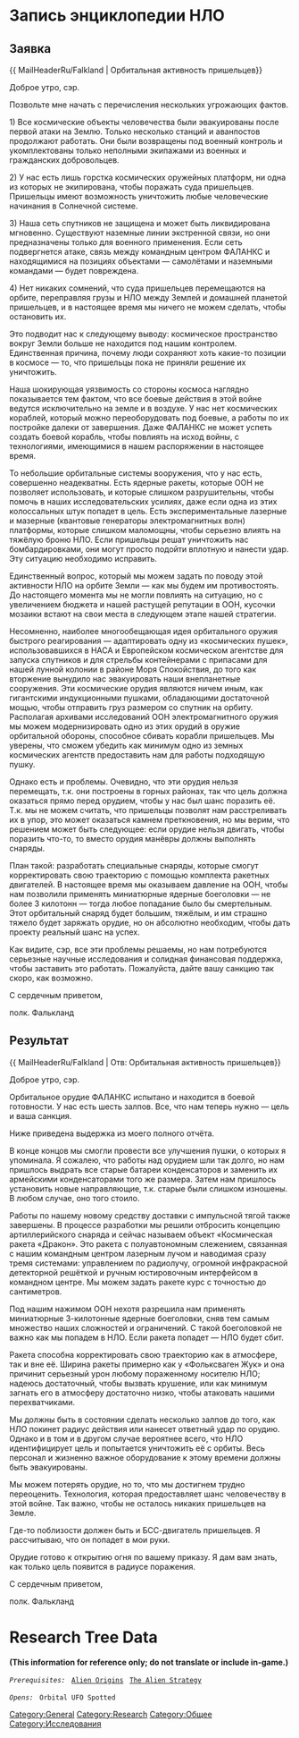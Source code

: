 # Запись энциклопедии НЛО

## Заявка

{{ MailHeaderRu/Falkland \| Орбитальная активность пришельцев}}

Доброе утро, сэр.

Позвольте мне начать с перечисления нескольких угрожающих фактов.

1\) Все космические объекты человечества были эвакуированы после первой
атаки на Землю. Только несколько станций и аванпостов продолжают
работать. Они были возвращены под военный контроль и укомплектованы
только неполными экипажами из военных и гражданских добровольцев.

2\) У нас есть лишь горстка космических оружейных платформ, ни одна из
которых не экипирована, чтобы поражать суда пришельцев. Пришельцы имеют
возможность уничтожить любые человеческие начинания в Солнечной системе.

3\) Наша сеть спутников не защищена и может быть ликвидирована
мгновенно. Существуют наземные линии экстренной связи, но они
предназначены только для военного применения. Если сеть подвергнется
атаке, связь между командным центром ФАЛАНКС и находящимися на позициях
объектами — самолётами и наземными командами — будет повреждена.

4\) Нет никаких сомнений, что суда пришельцев перемещаются на орбите,
переправляя грузы и НЛО между Землей и домашней планетой пришельцев, и в
настоящее время мы ничего не можем сделать, чтобы остановить их.

Это подводит нас к следующему выводу: космическое пространство вокруг
Земли больше не находится под нашим контролем. Единственная причина,
почему люди сохраняют хоть какие-то позиции в космосе — то, что
пришельцы пока не приняли решение их уничтожить.

Наша шокирующая уязвимость со стороны космоса наглядно показывается тем
фактом, что все боевые действия в этой войне ведутся исключительно на
земле и в воздухе. У нас нет космических кораблей, который можно
переоборудовать под боевые, а работы по их постройке далеки от
завершения. Даже ФАЛАНКС не может успеть создать боевой корабль, чтобы
повлиять на исход войны, с технологиями, имеющимися в нашем распоряжении
в настоящее время.

То небольшие орбитальные системы вооружения, что у нас есть, совершенно
неадекватны. Есть ядерные ракеты, которые ООН не позволяет использовать,
и которые слишком разрушительны, чтобы помочь в наших исследовательских
усилиях, даже если одна из этих колоссальных штук попадет в цель. Есть
экспериментальные лазерные и мазерные (квантовые генераторы
электромагнитных волн) платформы, которые слишком маломощны, чтобы
серьезно влиять на тяжёлую броню НЛО. Если пришельцы решат уничтожить
нас бомбардировками, они могут просто подойти вплотную и нанести удар.
Эту ситуацию необходимо исправить.

Единственный вопрос, который мы можем задать по поводу этой активности
НЛО на орбите Земли — как мы будем им противостоять. До настоящего
момента мы не могли повлиять на ситуацию, но с увеличением бюджета и
нашей растущей репутации в ООН, кусочки мозаики встают на свои места в
следующем этапе нашей стратегии.

Несомненно, наиболее многообещающая идея орбитального оружия быстрого
реагирования — адаптировать одну из «космических пушек»,
использовавшихся в НАСА и Европейском космическом агентстве для запуска
спутников и для стрельбы контейнерами с припасами для нашей лунной
колонии в районе Моря Спокойствия, до того как вторжение вынудило нас
эвакуировать наши внепланетные сооружения. Эти космические орудия
являются ничем иным, как гигантскими индукционными пушками, обладающими
достаточной мощью, чтобы отправить груз размером со спутник на орбиту.
Располагая архивами исследований ООН электромагнитного оружия мы можем
модернизировать одно из этих орудий в оружие орбитальной обороны,
способное сбивать корабли пришельцев. Мы уверены, что сможем убедить как
минимум одно из земных космических агентств предоставить нам для работы
подходящую пушку.

Однако есть и проблемы. Очевидно, что эти орудия нельзя перемещать, т.к.
они построены в горных районах, так что цель должна оказаться прямо
перед орудием, чтобы у нас был шанс поразить её. Т.к. мы не можем
считать, что пришельцы позволят нам расстреливать их в упор, это может
оказаться камнем преткновения, но мы верим, что решением может быть
следующее: если орудие нельзя двигать, чтобы поразить что-то, то вместо
орудия манёвры должны выполнять снаряды.

План такой: разработать специальные снаряды, которые смогут
корректировать свою траекторию с помощью комплекта ракетных двигателей.
В настоящее время мы оказываем давление на ООН, чтобы нам позволили
применять миниатюрные ядерные боеголовки — не более 3 килотонн — тогда
любое попадание было бы смертельным. Этот орбитальный снаряд будет
большим, тяжёлым, и им страшно тяжело будет заряжать орудие, но он
абсолютно необходим, чтобы дать проекту реальный шанс на успех.

Как видите, сэр, все эти проблемы решаемы, но нам потребуются серьезные
научные исследования и солидная финансовая поддержка, чтобы заставить
это работать. Пожалуйста, дайте вашу санкцию так скоро, как возможно.

С сердечным приветом,

полк. Фалькланд

## Результат

{{ MailHeaderRu/Falkland \| Отв: Орбитальная активность пришельцев}}

Доброе утро, сэр.

Орбитальное орудие ФАЛАНКС испытано и находится в боевой готовности. У
нас есть шесть залпов. Все, что нам теперь нужно — цель и ваша санкция.

Ниже приведена выдержка из моего полного отчёта.

В конце концов мы смогли провести все улучшения пушки, о которых я
упоминала. Я сожалею, что работы над орудием шли так долго, но нам
пришлось выдрать все старые батареи конденсаторов и заменить их
армейскими конденсаторами того же размера. Затем нам пришлось установить
новые направляющие, т.к. старые были слишком изношены. В любом случае,
оно того стоило.

Работы по нашему новому средству доставки с импульсной тягой также
завершены. В процессе разработки мы решили отбросить концепцию
артиллерийского снаряда и сейчас называем объект «Космическая ракета
«Дракон». Это ракета с полуавтономным слежением, связанная с нашим
командным центром лазерным лучом и наводимая сразу тремя системами:
управлением по радиолучу, огромной инфракрасной детекторной решёткой и
ручным юстировочным интерфейсом в командном центре. Мы можем задать
ракете курс с точностью до сантиметров.

Под нашим нажимом ООН нехотя разрешила нам применять миниатюрные
3-килотонные ядерные боеголовки, сняв тем самым множество наших
сложностей и ограничений. С такой боеголовкой не важно как мы попадем в
НЛО. Если ракета попадет — НЛО будет сбит.

Ракета способна корректировать свою траекторию как в атмосфере, так и
вне её. Ширина ракеты примерно как у «Фольксваген Жук» и она причинит
серьезный урон любому пораженному носителю НЛО; надеюсь достаточный,
чтобы вызвать крушение, или как минимум загнать его в атмосферу
достаточно низко, чтобы атаковать нашими перехватчиками.

Мы должны быть в состоянии сделать несколько залпов до того, как НЛО
покинет радиус действия или нанесет ответный удар по орудию. Однако и в
том и в другом случае вероятнее всего, что НЛО идентифицирует цель и
попытается уничтожить её с орбиты. Весь персонал и жизненно важное
оборудование к этому времени должны быть эвакуированы.

Мы можем потерять орудие, но то, что мы достигнем трудно переоценить.
Технология, которая предоставляет шанс человечеству в этой войне. Так
важно, чтобы не осталось никаких пришельцев на Земле.

Где-то поблизости должен быть и БСС-двигатель пришельцев. Я рассчитываю,
что он попадет в мои руки.

Орудие готово к открытию огня по вашему приказу. Я дам вам знать, как
только цель появится в радиусе поражения.

С сердечным приветом,

полк. Фалькланд

# Research Tree Data

**(This information for reference only; do not translate or include
in-game.)**

*`Prerequisites:`*
` `[`Alien Origins`](Research/Alien_Origins "wikilink")
` `[`The Alien Strategy`](Research/The_Alien_Strategy "wikilink")

*`Opens:`*
` Orbital UFO Spotted`

[Category:General](Category:General "wikilink")
[Category:Research](Category:Research "wikilink")
[Category:Общее](Category:Общее "wikilink")
[Category:Исследования](Category:Исследования "wikilink")